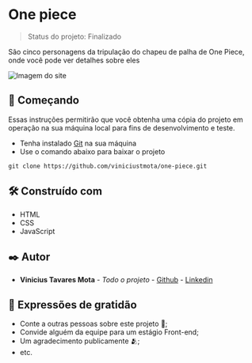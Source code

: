 # One piece

> Status do projeto: Finalizado

São cinco personagens da tripulação do chapeu de palha de One Piece, onde você pode ver detalhes sobre eles

![Imagem do site](https://github.com/viniciustmota/one-piece/assets/106537834/f23251cf-239b-498c-8d40-4f69b9326971)


## 🚀 Começando

Essas instruções permitirão que você obtenha uma cópia do projeto em operação na sua máquina local para fins de desenvolvimento e teste.

* Tenha instalado [Git](https://git-scm.com/) na sua máquina
* Use o comando abaixo para baixar o projeto
```
git clone https://github.com/viniciustmota/one-piece.git

```

## 🛠️ Construído com

* HTML
* CSS
* JavaScript

## ✒️ Autor

* **Vinicius Tavares Mota** - *Todo o projeto* - [Github](https://github.com/viniciustmota) - [Linkedin](https://www.linkedin.com/in/viniciustmota)

## 🎁 Expressões de gratidão

* Conte a outras pessoas sobre este projeto 📢;
* Convide alguém da equipe para um estágio Front-end;
* Um agradecimento publicamente 🫂;
* etc.
